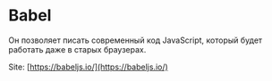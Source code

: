 # Babel

Он позволяет писать современный код JavaScript, который будет работать даже в старых браузерах.

Site: [https://babeljs.io/](https://babeljs.io/)
